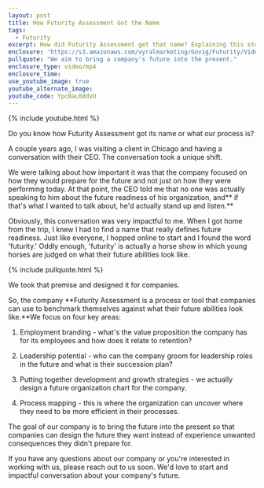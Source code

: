 ```yaml
---
layout: post
title: How Futurity Assessment Got the Name
tags:
  - Futurity
excerpt: How did Futurity Assessment get that name? Explaining this story will help you understand exactly how we can bring you value.
enclosure: 'https://s3.amazonaws.com/vyralmarketing/Govig/Futurity/Videos/2017/How+Futurity+Assessment+Got+the+Name.mp4'
pullquote: "We aim to bring a company's future into the present."
enclosure_type: video/mp4
enclosure_time:
use_youtube_image: true
youtube_alternate_image:
youtube_code: YpcBaL0ddvU
---
```



{% include youtube.html %}

Do you know how Futurity Assessment got its name or what our process is?

A couple years ago, I was visiting a client in Chicago and having a conversation with their CEO. The conversation took a unique shift.

We were talking about how important it was that the company focused on how they would prepare for the future and not just on how they were performing today. At that point, the CEO told me that no one was actually speaking to him about the future readiness of his organization, and\*\* if that's what I wanted to talk about, he'd actually stand up and listen.\*\*

Obviously, this conversation was very impactful to me. When I got home from the trip, I knew I had to find a name that really defines future readiness. Just like everyone, I hopped online to start and I found the word 'futurity.' Oddly enough, 'futurity' is actually a horse show in which young horses are judged on what their future abilities look like.

{% include pullquote.html %}

We took that premise and designed it for companies.

So, the company **Futurity Assessment is a process or tool that companies can use to benchmark themselves against what their future abilities look like.**We focus on four key areas:

1. Employment branding - what's the value proposition the company has for its employees and how does it relate to retention?

2. Leadership potential - who can the company groom for leadership roles in the future and what is their succession plan?

3. Putting together development and growth strategies - we actually design a future organization chart for the company.

4. Process mapping - this is where the organization can uncover where they need to be more efficient in their processes.

The goal of our company is to bring the future into the present so that companies can design the future they want instead of experience unwanted consequences they didn't prepare for.

If you have any questions about our company or you're interested in working with us, please reach out to us soon. We'd love to start and impactful conversation about your company's future.